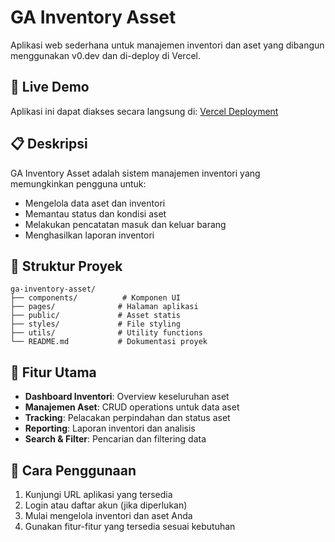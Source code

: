 # GA Inventory Asset

Aplikasi web sederhana untuk manajemen inventori dan aset yang dibangun menggunakan v0.dev dan di-deploy di Vercel.

## 🚀 Live Demo

Aplikasi ini dapat diakses secara langsung di: [Vercel Deployment](https:asetfacility.vercel.app)

## 📋 Deskripsi

GA Inventory Asset adalah sistem manajemen inventori yang memungkinkan pengguna untuk:
- Mengelola data aset dan inventori
- Memantau status dan kondisi aset
- Melakukan pencatatan masuk dan keluar barang
- Menghasilkan laporan inventori

## 📁 Struktur Proyek

```
ga-inventory-asset/
├── components/          # Komponen UI
├── pages/              # Halaman aplikasi
├── public/             # Asset statis
├── styles/             # File styling
├── utils/              # Utility functions
└── README.md           # Dokumentasi proyek
```

## 🔧 Fitur Utama

- **Dashboard Inventori**: Overview keseluruhan aset
- **Manajemen Aset**: CRUD operations untuk data aset
- **Tracking**: Pelacakan perpindahan dan status aset
- **Reporting**: Laporan inventori dan analisis
- **Search & Filter**: Pencarian dan filtering data

## 📖 Cara Penggunaan

1. Kunjungi URL aplikasi yang tersedia
2. Login atau daftar akun (jika diperlukan)
3. Mulai mengelola inventori dan aset Anda
4. Gunakan fitur-fitur yang tersedia sesuai kebutuhan
